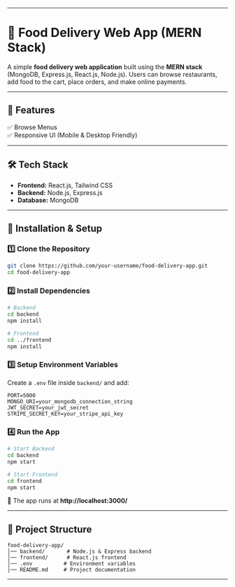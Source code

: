 

---

# **🍕 Food Delivery Web App (MERN Stack)**  

A simple **food delivery web application** built using the **MERN stack** (MongoDB, Express.js, React.js, Node.js). Users can browse restaurants, add food to the cart, place orders, and make online payments.  

---

## **📌 Features**  
✅ Browse Menus  
✅ Responsive UI (Mobile & Desktop Friendly)  

---

## **🛠️ Tech Stack**  
- **Frontend:** React.js, Tailwind CSS  
- **Backend:** Node.js, Express.js  
- **Database:** MongoDB  
---

## **🚀 Installation & Setup**  

### **1️⃣ Clone the Repository**  
```bash
git clone https://github.com/your-username/food-delivery-app.git
cd food-delivery-app
```

### **2️⃣ Install Dependencies**  
```bash
# Backend
cd backend
npm install

# Frontend
cd ../frontend
npm install
```

### **3️⃣ Setup Environment Variables**  
Create a `.env` file inside `backend/` and add:  
```env
PORT=5000
MONGO_URI=your_mongodb_connection_string
JWT_SECRET=your_jwt_secret
STRIPE_SECRET_KEY=your_stripe_api_key
```

### **4️⃣ Run the App**  
```bash
# Start Backend
cd backend
npm start

# Start Frontend
cd frontend
npm start
```
🔗 The app runs at **http://localhost:3000/**  

---

## **📂 Project Structure**  
```
food-delivery-app/
│── backend/       # Node.js & Express backend
│── frontend/      # React.js frontend
│── .env          # Environment variables
│── README.md     # Project documentation
```

---
